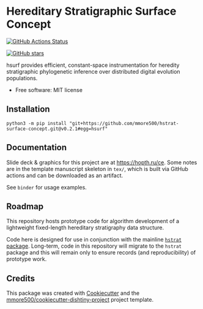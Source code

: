 # Hereditary Stratigraphic Surface Concept

[![GitHub Actions Status](https://github.com/mmore500/hstrat-surface-concept/actions/workflows/CI/badge.svg)](https://github.com/mmore500/hstrat-surface-concept/actions/workflows/CI/)
<!-- [![Documentation Status](https://readthedocs.org/projects/hstrat-surface-concept/badge/?version=latest)](https://hstrat-surface-concept.readthedocs.io/en/latest/?badge=latest) -->
<!-- [![documentation coverage](https://img.shields.io/endpoint?url=https%3A%2F%2Fmmore500.github.io%2Fhstrat-surface-concept%2Fdocumentation-coverage-badge.json)](https://hstrat-surface-concept.readthedocs.io/en/latest/) -->
<!-- [![code coverage status](https://codecov.io/gh/mmore500/hstrat-surface-concept/branch/master/graph/badge.svg)](https://codecov.io/gh/mmore500/hstrat-surface-concept) -->
<!-- [![dotos](https://img.shields.io/endpoint?url=https%3A%2F%2Fmmore500.com%2Fhstrat-surface-concept%2Fdoto-badge.json)](https://github.com/mmore500/hstrat-surface-concept/search?q=todo+OR+fixme&type=) -->
[![GitHub stars](https://img.shields.io/github/stars/mmore500/hstrat-surface-concept.svg?style=flat-square&logo=github&label=Stars&logoColor=white)](https://github.com/mmore500/hstrat-surface-concept)

hsurf provides efficient, constant-space instrumentation for heredity stratigraphic phylogenetic inference over distributed digital evolution populations.

-   Free software: MIT license

<!---
-   Documentation: <https://hstrat-surface-concept.readthedocs.io>.
-->

## Installation

`python3 -m pip install "git+https://github.com/mmore500/hstrat-surface-concept.git@v0.2.1#egg=hsurf"`

## Documentation

Slide deck & graphics for this project are at <https://hopth.ru/ce>.
Some notes are in the template manuscript skeleton in `tex/`, which is built via GitHub actions and can be downloaded as an artifact.

See `binder` for usage examples.

## Roadmap

This repository hosts prototype code for algorithm development of a lightweight fixed-length hereditary stratigraphy data structure.

Code here is designed for use in conjunction with the mainline [`hstrat` package](https://github.com/mmore500/hstrat).
Long-term, code in this repository will migrate to the `hstrat` package and this will remain only to ensure records (and reproducibility) of prototype work.


## Credits

This package was created with [Cookiecutter](https://github.com/audreyr/cookiecutter) and the [mmore500/cookiecutter-dishtiny-project](https://github.com/mmore500/cookiecutter-dishtiny-project) project template.

<!---
This package uses [Empirical](https://github.com/devosoft/Empirical#readme), a library of tools for scientific software development, with emphasis on also being able to build web interfaces using Emscripten.
-->
